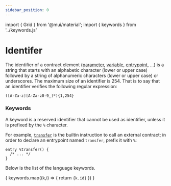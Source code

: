 ```yaml
---
sidebar_position: 0
---
```

import { Grid } from '@mui/material';
import { keywords } from '../keywords.js'

# Identifer

The identifier of a contract element ([parameter](/docs/reference/declarations/storage#parameter), [variable](/docs/reference/declarations/storage#variable), [entrypoint](/docs/reference/declarations/entrypoint), ...) is a string that starts with an alphabetic character (lower or upper case) followed by a string of alphanumeric characters (lower or upper case) or underscores. The maximum size of an identifier is 254. That is to say that an identifier verifies the following regular expression:

`([A-Za-z][A-Za-z0-9_]*){1,254}`

### Keywords

A keyword is a reserved identifier that cannot be used as identifier, unless it is prefixed by the `%` character.

For example, [`transfer`](/docs/reference/instructions/operation#transfer) is the builtin instruction to call an external contract; in order to declare an entrypoint named `transfer`, prefix it with `%`:

```archetype
entry %transfer() {
  /* ... */
}
```

Below is the list of the language keywords.

<Grid container spacing={2}>
{ keywords.map((k,i) => {
    return <Grid item key={'kw'+i}><code>{k.id}</code></Grid>
}) }
</Grid>
